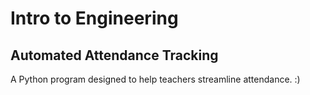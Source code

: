 # Intro to Engineering
## Automated Attendance Tracking

A Python program designed to help teachers streamline attendance.
:)
